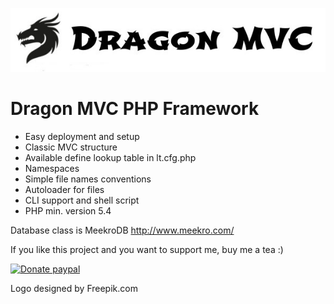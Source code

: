 ![Dragon MVC](https://raw.githubusercontent.com/stefanak-michal/DragonMVC/master/assets/img/title.jpg "Dragon MVC")

# Dragon MVC PHP Framework

* Easy deployment and setup
* Classic MVC structure
* Available define lookup table in lt.cfg.php
* Namespaces
* Simple file names conventions
* Autoloader for files
* CLI support and shell script
* PHP min. version 5.4

Database class is MeekroDB http://www.meekro.com/


If you like this project and you want to support me, buy me a tea :)

[![Donate paypal](https://www.paypalobjects.com/en_US/i/btn/btn_donateCC_LG.gif)](https://www.paypal.me/MichalStefanak)

Logo designed by Freepik.com
